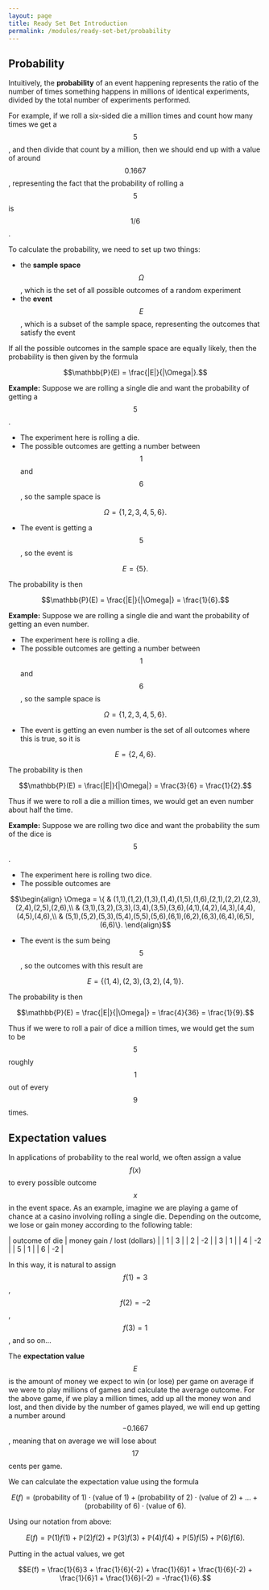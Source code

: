 ```yaml
---
layout: page
title: Ready Set Bet Introduction
permalink: /modules/ready-set-bet/probability
---
```



## Probability

Intuitively, the **probability** of an event happening represents the ratio of
the number of times something happens in millions of identical experiments,
divided by the total number of experiments performed.

For example, if we roll a six-sided die a million times and count how many times we get a $$5$$, and then divide that count by a million, then we should end up with a value of around $$0.1667$$, representing the fact that the probability of rolling a $$5$$ is $$1/6$$.

To calculate the probability, we need to set up two things:
* the **sample space** $$\Omega$$, which is the set of all possible outcomes of a random experiment
* the **event** $$E$$, which is a subset of the sample space, representing the outcomes that satisfy the event

If all the possible outcomes in the sample space are equally likely, then the probability is then given by the formula

$$\mathbb{P}(E) = \frac{|E|}{|\Omega|}.$$

**Example:**
Suppose we are rolling a single die and want the probability of getting a $$5$$.
* The experiment here is rolling a die.
* The possible outcomes are getting a number between $$1$$ and $$6$$, so the sample space is

$$\Omega = \{1,2,3,4,5,6\}.$$

* The event is getting a $$5$$, so the event is

$$E = \{5\}.$$

The probability is then

$$\mathbb{P}(E) = \frac{|E|}{|\Omega|} = \frac{1}{6}.$$

**Example:**
Suppose we are rolling a single die and want the probability of getting an even number.
* The experiment here is rolling a die.
* The possible outcomes are getting a number between $$1$$ and $$6$$, so the sample space is

$$\Omega = \{1,2,3,4,5,6\}.$$

* The event is getting an even number is the set of all outcomes where this is true, so it is

$$E = \{2,4,6\}.$$

The probability is then

$$\mathbb{P}(E) = \frac{|E|}{|\Omega|} = \frac{3}{6} = \frac{1}{2}.$$

Thus if we were to roll a die a million times, we would get an even number about half the time.

**Example:**
Suppose we are rolling two dice and want the probability the sum of the dice is $$5$$.
* The experiment here is rolling two dice.
* The possible outcomes are 

$$\begin{align}
\Omega = 
  \{ & (1,1),(1,2),(1,3),(1,4),(1,5),(1,6),(2,1),(2,2),(2,3),(2,4),(2,5),(2,6),\\
     & (3,1),(3,2),(3,3),(3,4),(3,5),(3,6),(4,1),(4,2),(4,3),(4,4),(4,5),(4,6),\\
     & (5,1),(5,2),(5,3),(5,4),(5,5),(5,6),(6,1),(6,2),(6,3),(6,4),(6,5),(6,6)\}.
\end{align}$$

* The event is the sum being $$5$$, so the outcomes with this result are

$$E = \{(1,4),(2,3),(3,2),(4,1)\}.$$

The probability is then

$$\mathbb{P}(E) = \frac{|E|}{|\Omega|} = \frac{4}{36} = \frac{1}{9}.$$

Thus if we were to roll a pair of dice a million times, we would get the sum to be $$5$$ roughly $$1$$ out of every $$9$$ times.

## Expectation values

In applications of probability to the real world, we often assign a value $$f(x)$$ to every possible outcome $$x$$ in the event space.
As an example, imagine we are playing a game of chance at a casino involving rolling a single die.
Depending on the outcome, we lose or gain money according to the following table:

| outcome of die | money gain / lost (dollars) |
| 1 | 3  |
| 2 | -2 |
| 3 | 1  |
| 4 | -2 |
| 5 | 1  | 
| 6 | -2 |

In this way, it is natural to assign $$f(1) = 3$$, $$f(2) = -2$$, $$f(3) = 1$$, and so on...

The **expectation value** $$E$$ is the amount of money we expect to win (or lose) per game on average if we were to play millions of games and calculate the average outcome.
For the above game, if we play a million times, add up all the money won and lost, and then divide by the number of games played, we will end up getting a number around $$-0.1667$$, meaning that on average we will lose about $$17$$ cents per game.

We can calculate the expectation value using the formula

$$E(f) = \text{(probability of $1$)}\cdot\text{(value of 1)} + \text{(probability of $2$)}\cdot\text{(value of 2)} + \dots + \text{(probability of $6$)}\cdot\text{(value of 6)}.$$

Using our notation from above:

$$E(f) = \mathbb{P}(1) f(1) + \mathbb{P}(2) f(2) + \mathbb{P}(3) f(3) + \mathbb{P}(4) f(4) + \mathbb{P}(5) f(5) + \mathbb{P}(6) f(6).$$

Putting in the actual values, we get

$$E(f) = \frac{1}{6}3 + \frac{1}{6}(-2) + \frac{1}{6}1 + \frac{1}{6}(-2) + \frac{1}{6}1 + \frac{1}{6}(-2) = -\frac{1}{6}.$$




